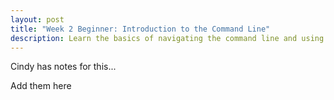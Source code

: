 ```yaml
---
layout: post
title: "Week 2 Beginner: Introduction to the Command Line"
description: Learn the basics of navigating the command line and using VI
---
```


Cindy has notes for this...

Add them here
